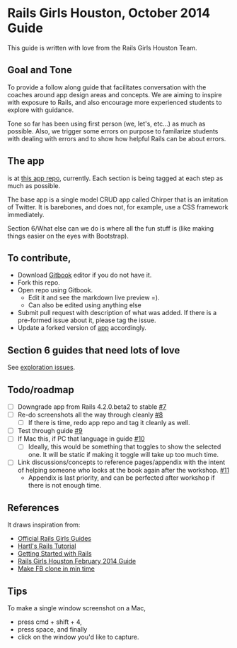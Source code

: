 # Rails Girls Houston, October 2014 Guide

This guide is written with love from the Rails Girls Houston Team.

## Goal and Tone

To provide a follow along guide that facilitates conversation with the coaches around app design areas and concepts.  We are aiming to inspire with exposure to Rails, and also encourage more experienced students to explore with guidance.

Tone so far has been using first person (we, let's, etc...) as much as possible.  Also, we trigger some errors on purpose to familarize students with dealing with errors and to show how helpful Rails can be about errors.


## The app

is at [this app repo](https://github.com/pandafulmanda/chirper), currently.  Each section is being tagged at each step as much as possible.

The base app is a single model CRUD app called Chirper that is an imitation of Twitter.  It is barebones, and does not, for example, use a CSS framework immediately.

Section 6/What else can we do is where all the fun stuff is (like making things easier on the eyes with Bootstrap).


## To contribute,

* Download [Gitbook](https://www.gitbook.io/) editor if you do not have it.
* Fork this repo.
* Open repo using Gitbook.
  * Edit it and see the markdown live preview =).
  * Can also be edited using anything else
* Submit pull request with description of what was added.  If there is a pre-formed issue about it, please tag the issue.
* Update a forked version of [app](https://github.com/pandafulmanda/chirper) accordingly.


## Section 6 guides that need lots of love

See [exploration issues](https://github.com/HoustonRuby/rails_girls/issues?q=is%3Aopen+is%3Aissue+label%3Aexploration).


## Todo/roadmap

- [ ] Downgrade app from Rails 4.2.0.beta2 to stable  [#7](/../../issues/7)
- [ ] Re-do screenshots all the way through cleanly [#8](/../../issues/8)
  - [ ] If there is time, redo app repo and tag it cleanly as well.
- [ ] Test through guide [#9](/../../issues/9)
- [ ] If Mac this, if PC that language in guide [#10](/../../issues/10)
  - [ ] Ideally, this would be something that toggles to show the selected one.  It will be static if making it toggle will take up too much time.
- [ ] Link discussions/concepts to reference pages/appendix with the intent of helping someone who looks at the book again after the workshop.  [#11](/../../issues/11)
  * Appendix is last priority, and can be perfected after workshop if there is not enough time.


## References

It draws inspiration from:

* [Official Rails Girls Guides](http://guides.railsgirls.com/)
* [Hartl's Rails Tutorial](http://draft.railstutorial.org/book/)
* [Getting Started with Rails](http://guides.rubyonrails.org/getting_started.html)
* [Rails Girls Houston February 2014 Guide](http://codeparkhouston.com/railsgirls/events/feb2014/workshop/app/)
* [Make FB clone in min time](http://vysakh.quora.com/Making-a-Facebook-clone-using-Rails-in-minimum-time)

## Tips

To make a single window screenshot on a Mac,
* press cmd + shift + 4,
* press space, and finally
* click on the window you'd like to capture.
